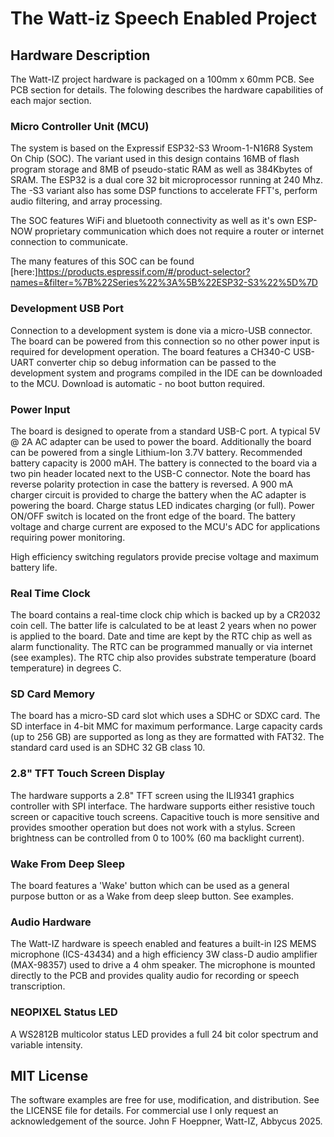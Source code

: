 # The Watt-iz Speech Enabled Project

## Hardware Description
The Watt-IZ project hardware is packaged on a 100mm x 60mm PCB. See PCB section for details. The
folowing describes the hardware capabilities of each major section.

### Micro Controller Unit (MCU) 
The system is based on the Expressif ESP32-S3 Wroom-1-N16R8 System On Chip (SOC). The variant used in this
design contains 16MB of flash program storage and 8MB of pseudo-static RAM as well as 384Kbytes of SRAM. 
The ESP32 is a dual core 32 bit microprocessor running at 240 Mhz. The -S3 variant also has some DSP functions to
accelerate FFT's, perform audio filtering, and array processing.

The SOC features WiFi and bluetooth connectivity as well as it's own ESP-NOW proprietary communication which does 
not require a router or internet connection to communicate.

The many features of this SOC can be found [here:]https://products.espressif.com/#/product-selector?names=&filter=%7B%22Series%22%3A%5B%22ESP32-S3%22%5D%7D

### Development USB Port
Connection to a development system is done via a micro-USB connector. The board can be powered from this connection
so no other power input is required for development operation.
The board features a CH340-C USB-UART converter chip so debug information can be passed to the development system and
programs compiled in the IDE can be downloaded to the MCU. Download is automatic - no boot button required.

### Power Input
The board is designed to operate from a standard USB-C port. A typical 5V @ 2A AC adapter can be used to power the board.
Additionally the board can be powered from a single Lithium-Ion 3.7V battery. Recommended battery capacity is 2000 mAH.
The battery is connected to the board via a two pin header located next to the USB-C connector. Note the board has 
reverse polarity protection in case the battery is reversed.
A 900 mA charger circuit is provided to charge the battery when the AC adapter is powering the board. Charge status 
LED indicates charging (or full). Power ON/OFF switch is located on the front edge of the board.
The battery voltage and charge current are exposed to the MCU's ADC for applications requiring power monitoring.

High efficiency switching regulators provide precise voltage and maximum battery life.

### Real Time Clock 
The board contains a real-time clock chip which is backed up by a CR2032 coin cell. The batter life is calculated to be 
at least 2 years when no power is applied to the board.
Date and time are kept by the RTC chip as well as alarm functionality. The RTC can be programmed manually or via internet 
(see examples).
The RTC chip also provides substrate temperature (board temperature) in degrees C.

### SD Card Memory
The board has a micro-SD card slot which uses a SDHC or SDXC card. The SD interface in 4-bit MMC for maximum performance. 
Large capacity cards (up to 256 GB) are supported as long as they are formatted with FAT32. The standard card used is an
SDHC 32 GB class 10. 

### 2.8" TFT Touch Screen Display
The hardware supports a 2.8" TFT screen using the ILI9341 graphics controller with SPI interface.
The hardware supports either resistive touch screen or capacitive touch screens. Capacitive touch is more sensitive 
and provides smoother operation but does not work with a stylus. 
Screen brightness can be controlled from 0 to 100% (60 ma backlight current).

### Wake From Deep Sleep
The board features a 'Wake' button which can be used as a general purpose button or as a Wake from deep sleep button.
See examples.

### Audio Hardware 
The Watt-IZ hardware is speech enabled and features a built-in I2S MEMS microphone (ICS-43434) and a high efficiency 3W class-D 
audio amplifier (MAX-98357) used to drive a 4 ohm speaker. 
The microphone is mounted directly to the PCB and provides quality audio for recording or speech transcription. 

### NEOPIXEL Status LED
A WS2812B multicolor status LED provides a full 24 bit color spectrum and variable intensity.

## MIT License
The software examples are free for use, modification, and distribution. See the LICENSE file for details. For commercial use
I only request an acknowledgement of the source. John F Hoeppner, Watt-IZ, Abbycus 2025.
